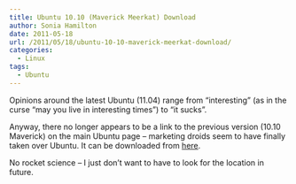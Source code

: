 ```yaml
---
title: Ubuntu 10.10 (Maverick Meerkat) Download
author: Sonia Hamilton
date: 2011-05-18
url: /2011/05/18/ubuntu-10-10-maverick-meerkat-download/
categories:
  - Linux
tags:
  - Ubuntu
---
```

Opinions around the latest Ubuntu (11.04) range from &#8220;interesting&#8221; (as in the curse &#8220;may you live in interesting times&#8221;) to &#8220;it sucks&#8221;.

<!--more-->

Anyway, there no longer appears to be a link to the previous version (10.10 Maverick) on the main Ubuntu page &#8211; marketing droids seem to have finally taken over Ubuntu. It can be downloaded from [here][1].

No rocket science &#8211; I just don&#8217;t want to have to look for the location in future.

 [1]: http://releases.ubuntu.com/maverick/
